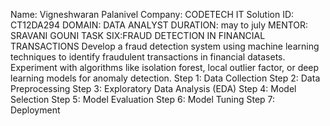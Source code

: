 Name: Vigneshwaran Palanivel
Company: CODETECH IT Solution
ID: CT12DA294
DOMAIN: DATA ANALYST
DURATION: may to july
MENTOR: SRAVANI GOUNI 
TASK SIX:FRAUD DETECTION IN FINANCIAL TRANSACTIONS
Develop a fraud detection system using machine learning techniques to identify fraudulent transactions in financial datasets. Experiment with algorithms like isolation forest, local outlier factor, or deep learning
models for anomaly detection.
Step 1: Data Collection
Step 2: Data Preprocessing
Step 3: Exploratory Data Analysis (EDA)
Step 4: Model Selection
Step 5: Model Evaluation
Step 6: Model Tuning
Step 7: Deployment
